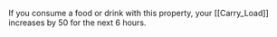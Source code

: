 If you consume a food or drink with this property, your [[Carry_Load]] increases by 50 for the next 6
hours.